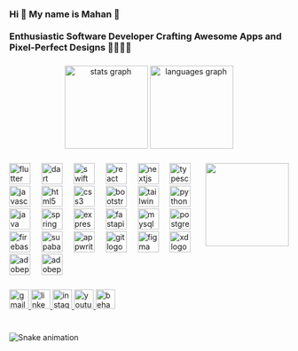 <h3 align="left">Hi 👋 My name is Mahan 🌙<br><br>Enthusiastic Software Developer Crafting Awesome Apps and Pixel-Perfect Designs 🧑🏻‍💻🎨</h3>

###

<div align="center">
  <img src="https://github-readme-stats.vercel.app/api?username=itsthemoony&hide_title=false&hide_rank=false&show_icons=true&include_all_commits=true&count_private=true&disable_animations=false&theme=dark&locale=en&hide_border=false" height="150" alt="stats graph"  />
  <img src="https://github-readme-stats.vercel.app/api/top-langs?username=itsthemoony&locale=en&hide_title=false&layout=compact&card_width=320&langs_count=6&theme=dark&hide_border=false" height="150" alt="languages graph"  />
</div>

###

<img align="right" height="150" src="https://media.giphy.com/media/v1.Y2lkPTc5MGI3NjExbXZvaTUyMTdwZWhkbDNyZGdqZ2RpYWRyMmE3b3Z4MDZubWdtaTEwMyZlcD12MV9naWZzX3NlYXJjaCZjdD1n/pUVOeIagS1rrqsYQJe/giphy.gif"  />

###

<div align="left">
  <img src="https://cdn.jsdelivr.net/gh/devicons/devicon/icons/flutter/flutter-original.svg" height="38" alt="flutter logo"  />
  <img width="12" />
  <img src="https://cdn.jsdelivr.net/gh/devicons/devicon/icons/dart/dart-original.svg" height="38" alt="dart logo"  />
  <img width="12" />
  <img src="https://cdn.jsdelivr.net/gh/devicons/devicon/icons/swift/swift-original.svg" height="38" alt="swift logo"  />
  <img width="12" />
  <img src="https://cdn.jsdelivr.net/gh/devicons/devicon/icons/react/react-original.svg" height="38" alt="react logo"  />
  <img width="12" />
  <img src="https://cdn.jsdelivr.net/gh/devicons/devicon/icons/nextjs/nextjs-original.svg" height="38" alt="nextjs logo"  />
  <img width="12" />
  <img src="https://cdn.jsdelivr.net/gh/devicons/devicon/icons/typescript/typescript-original.svg" height="38" alt="typescript logo"  />
  <img width="12" />
  <img src="https://cdn.jsdelivr.net/gh/devicons/devicon/icons/javascript/javascript-original.svg" height="38" alt="javascript logo"  />
  <img width="12" />
  <img src="https://cdn.jsdelivr.net/gh/devicons/devicon/icons/html5/html5-original.svg" height="38" alt="html5 logo"  />
  <img width="12" />
  <img src="https://cdn.jsdelivr.net/gh/devicons/devicon/icons/css3/css3-original.svg" height="38" alt="css3 logo"  />
  <img width="12" />
  <img src="https://cdn.jsdelivr.net/gh/devicons/devicon/icons/bootstrap/bootstrap-original.svg" height="38" alt="bootstrap logo"  />
  <img width="12" />
  <img src="https://skillicons.dev/icons?i=tailwind" height="38" alt="tailwindcss logo"  />
  <img width="12" />
  <img src="https://cdn.jsdelivr.net/gh/devicons/devicon/icons/python/python-original.svg" height="38" alt="python logo"  />
  <img width="12" />
  <img src="https://cdn.jsdelivr.net/gh/devicons/devicon/icons/java/java-original.svg" height="38" alt="java logo"  />
  <img width="12" />
  <img src="https://cdn.jsdelivr.net/gh/devicons/devicon/icons/spring/spring-original.svg" height="38" alt="spring logo"  />
  <img width="12" />
  <img src="https://skillicons.dev/icons?i=express" height="38" alt="express logo"  />
  <img width="12" />
  <img src="https://cdn.jsdelivr.net/gh/devicons/devicon/icons/fastapi/fastapi-original.svg" height="38" alt="fastapi logo"  />
  <img width="12" />
  <img src="https://cdn.jsdelivr.net/gh/devicons/devicon/icons/mysql/mysql-original.svg" height="38" alt="mysql logo"  />
  <img width="12" />
  <img src="https://cdn.jsdelivr.net/gh/devicons/devicon/icons/postgresql/postgresql-original.svg" height="38" alt="postgresql logo"  />
  <img width="12" />
  <img src="https://cdn.jsdelivr.net/gh/devicons/devicon/icons/firebase/firebase-plain.svg" height="38" alt="firebase logo"  />
  <img width="12" />
  <img src="https://cdn.simpleicons.org/supabase/3ECF8E" height="38" alt="supabase logo"  />
  <img width="12" />
  <img src="https://cdn.simpleicons.org/appwrite/F02E65" height="38" alt="appwrite logo"  />
  <img width="12" />
  <img src="https://cdn.jsdelivr.net/gh/devicons/devicon/icons/git/git-original.svg" height="38" alt="git logo"  />
  <img width="12" />
  <img src="https://skillicons.dev/icons?i=figma" height="38" alt="figma logo"  />
  <img width="12" />
  <img src="https://skillicons.dev/icons?i=xd" height="38" alt="xd logo"  />
  <img width="12" />
  <img src="https://skillicons.dev/icons?i=ps" height="38" alt="adobephotoshop logo"  />
  <img width="12" />
  <img src="https://skillicons.dev/icons?i=pr" height="38" alt="adobepremierepro logo"  />
</div>

###

<div align="left">
  <a href="itsthemoony@gmail.com" target="_blank">
    <img src="https://img.shields.io/static/v1?message=Gmail&logo=gmail&label=&color=D14836&logoColor=white&labelColor=&style=for-the-badge" height="35" alt="gmail logo"  />
  </a>
  <a href="https://media.giphy.com/media/v1.Y2lkPTc5MGI3NjExbXZvaTUyMTdwZWhkbDNyZGdqZ2RpYWRyMmE3b3Z4MDZubWdtaTEwMyZlcD12MV9naWZzX3NlYXJjaCZjdD1n/pUVOeIagS1rrqsYQJe/giphy.gif" target="_blank">
    <img src="https://img.shields.io/static/v1?message=LinkedIn&logo=linkedin&label=&color=0077B5&logoColor=white&labelColor=&style=for-the-badge" height="35" alt="linkedin logo"  />
  </a>
  <a href="https://www.instagram.com/itsthemoony/" target="_blank">
    <img src="https://img.shields.io/static/v1?message=Instagram&logo=instagram&label=&color=E4405F&logoColor=white&labelColor=&style=for-the-badge" height="35" alt="instagram logo"  />
  </a>
  <a href="https://www.youtube.com/@itsthemoony" target="_blank">
    <img src="https://img.shields.io/static/v1?message=Youtube&logo=youtube&label=&color=FF0000&logoColor=white&labelColor=&style=for-the-badge" height="35" alt="youtube logo"  />
  </a>
  <a href="https://www.behance.net/mahankheirollahi" target="_blank">
    <img src="https://img.shields.io/static/v1?message=Behance&logo=behance&label=&color=1769ff&logoColor=white&labelColor=&style=for-the-badge" height="35" alt="behance logo"  />
  </a>
</div>

###

<br clear="both">

<img src="https://raw.githubusercontent.com/itsthemoony/itsthemoony/output/snake.svg" alt="Snake animation" />

###

